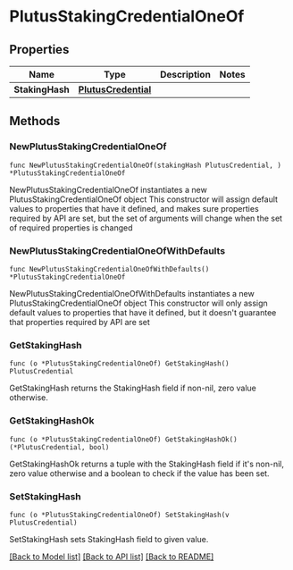 # PlutusStakingCredentialOneOf

## Properties

Name | Type | Description | Notes
------------ | ------------- | ------------- | -------------
**StakingHash** | [**PlutusCredential**](PlutusCredential.md) |  | 

## Methods

### NewPlutusStakingCredentialOneOf

`func NewPlutusStakingCredentialOneOf(stakingHash PlutusCredential, ) *PlutusStakingCredentialOneOf`

NewPlutusStakingCredentialOneOf instantiates a new PlutusStakingCredentialOneOf object
This constructor will assign default values to properties that have it defined,
and makes sure properties required by API are set, but the set of arguments
will change when the set of required properties is changed

### NewPlutusStakingCredentialOneOfWithDefaults

`func NewPlutusStakingCredentialOneOfWithDefaults() *PlutusStakingCredentialOneOf`

NewPlutusStakingCredentialOneOfWithDefaults instantiates a new PlutusStakingCredentialOneOf object
This constructor will only assign default values to properties that have it defined,
but it doesn't guarantee that properties required by API are set

### GetStakingHash

`func (o *PlutusStakingCredentialOneOf) GetStakingHash() PlutusCredential`

GetStakingHash returns the StakingHash field if non-nil, zero value otherwise.

### GetStakingHashOk

`func (o *PlutusStakingCredentialOneOf) GetStakingHashOk() (*PlutusCredential, bool)`

GetStakingHashOk returns a tuple with the StakingHash field if it's non-nil, zero value otherwise
and a boolean to check if the value has been set.

### SetStakingHash

`func (o *PlutusStakingCredentialOneOf) SetStakingHash(v PlutusCredential)`

SetStakingHash sets StakingHash field to given value.



[[Back to Model list]](../README.md#documentation-for-models) [[Back to API list]](../README.md#documentation-for-api-endpoints) [[Back to README]](../README.md)


